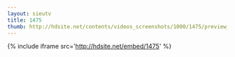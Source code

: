 ```yaml
---
layout: sieutv
title: 1475
thumb: http://hdsite.net/contents/videos_screenshots/1000/1475/preview_360p.mp4.jpg
---
```

{% include iframe src='http://hdsite.net/embed/1475' %}
 
